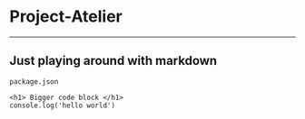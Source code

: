# Project-Atelier

---
## Just playing around with markdown

`package.json` 

```
<h1> Bigger code block </h1>
console.log('hello world')
```

 
